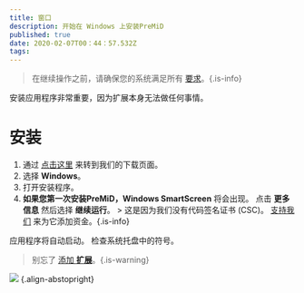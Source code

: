 ```yaml
---
title: 窗口
description: 开始在 Windows 上安装PreMiD
published: true
date: 2020-02-07T00：44：57.532Z
tags:
---
```


> 在继续操作之前，请确保您的系统满足所有 [要求](/install/requirements)。{.is-info}

安装应用程序非常重要，因为扩展本身无法做任何事情。

# 安装
1. 通过 [点击这里](https://premid.app/downloads) 来转到我们的下载页面。
2. 选择 **Windows**。
3. 打开安装程序。
4. **如果您第一次安装PreMiD，Windows SmartScreen** 将会出现。 点击 **更多信息** 然后选择 **继续运行**。 > 这是因为我们没有代码签名证书 (CSC)。 [支持我们](https://www.patreon.com/Timeraa) 来为它添加资金。{.is-info}

应用程序将自动启动。 检查系统托盘中的符号。

> 别忘了 [添加 **扩展**](/install)。{.is-warning}

![](https://a.icons8.com/djxbtnYm/GBjHDS/svg.svg) {.align-abstopright}